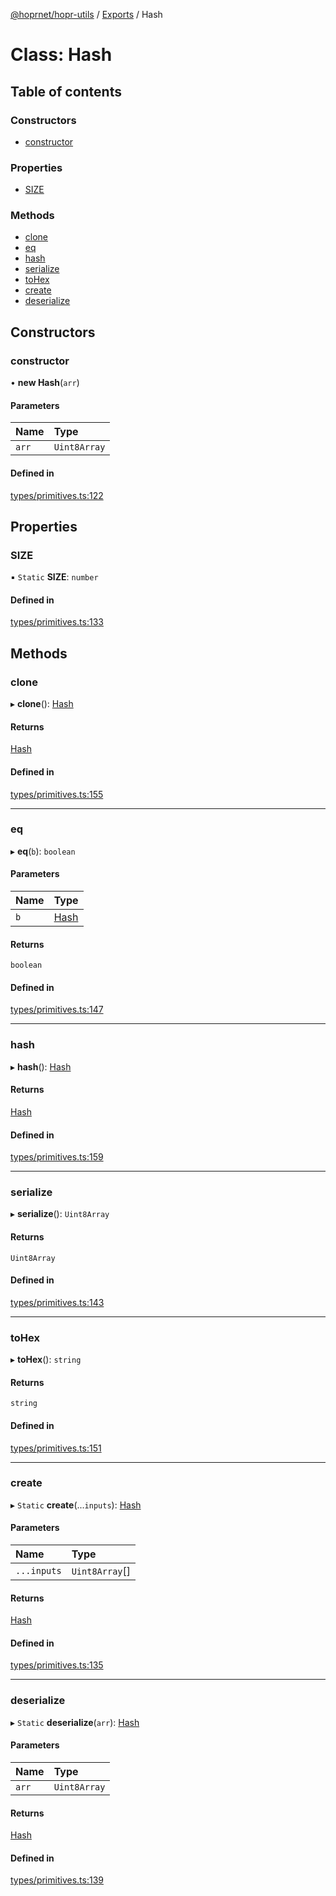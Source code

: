[@hoprnet/hopr-utils](../README.md) / [Exports](../modules.md) / Hash

# Class: Hash

## Table of contents

### Constructors

- [constructor](hash.md#constructor)

### Properties

- [SIZE](hash.md#size)

### Methods

- [clone](hash.md#clone)
- [eq](hash.md#eq)
- [hash](hash.md#hash)
- [serialize](hash.md#serialize)
- [toHex](hash.md#tohex)
- [create](hash.md#create)
- [deserialize](hash.md#deserialize)

## Constructors

### constructor

• **new Hash**(`arr`)

#### Parameters

| Name | Type |
| :------ | :------ |
| `arr` | `Uint8Array` |

#### Defined in

[types/primitives.ts:122](https://github.com/hoprnet/hoprnet/blob/master/packages/utils/src/types/primitives.ts#L122)

## Properties

### SIZE

▪ `Static` **SIZE**: `number`

#### Defined in

[types/primitives.ts:133](https://github.com/hoprnet/hoprnet/blob/master/packages/utils/src/types/primitives.ts#L133)

## Methods

### clone

▸ **clone**(): [Hash](hash.md)

#### Returns

[Hash](hash.md)

#### Defined in

[types/primitives.ts:155](https://github.com/hoprnet/hoprnet/blob/master/packages/utils/src/types/primitives.ts#L155)

___

### eq

▸ **eq**(`b`): `boolean`

#### Parameters

| Name | Type |
| :------ | :------ |
| `b` | [Hash](hash.md) |

#### Returns

`boolean`

#### Defined in

[types/primitives.ts:147](https://github.com/hoprnet/hoprnet/blob/master/packages/utils/src/types/primitives.ts#L147)

___

### hash

▸ **hash**(): [Hash](hash.md)

#### Returns

[Hash](hash.md)

#### Defined in

[types/primitives.ts:159](https://github.com/hoprnet/hoprnet/blob/master/packages/utils/src/types/primitives.ts#L159)

___

### serialize

▸ **serialize**(): `Uint8Array`

#### Returns

`Uint8Array`

#### Defined in

[types/primitives.ts:143](https://github.com/hoprnet/hoprnet/blob/master/packages/utils/src/types/primitives.ts#L143)

___

### toHex

▸ **toHex**(): `string`

#### Returns

`string`

#### Defined in

[types/primitives.ts:151](https://github.com/hoprnet/hoprnet/blob/master/packages/utils/src/types/primitives.ts#L151)

___

### create

▸ `Static` **create**(...`inputs`): [Hash](hash.md)

#### Parameters

| Name | Type |
| :------ | :------ |
| `...inputs` | `Uint8Array`[] |

#### Returns

[Hash](hash.md)

#### Defined in

[types/primitives.ts:135](https://github.com/hoprnet/hoprnet/blob/master/packages/utils/src/types/primitives.ts#L135)

___

### deserialize

▸ `Static` **deserialize**(`arr`): [Hash](hash.md)

#### Parameters

| Name | Type |
| :------ | :------ |
| `arr` | `Uint8Array` |

#### Returns

[Hash](hash.md)

#### Defined in

[types/primitives.ts:139](https://github.com/hoprnet/hoprnet/blob/master/packages/utils/src/types/primitives.ts#L139)
